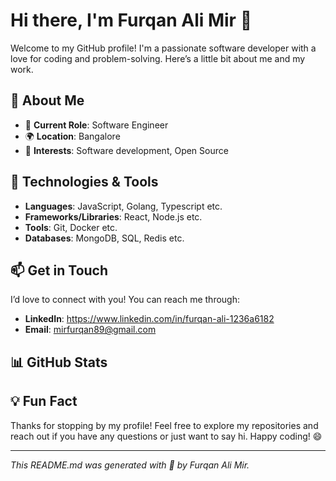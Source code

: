 # Hi there, I'm Furqan Ali Mir 👋

Welcome to my GitHub profile! I'm a passionate software developer with a love for coding and problem-solving. Here’s a little bit about me and my work.

## 🚀 About Me

- 💼 **Current Role**: Software Engineer 
- 🌍 **Location**: Bangalore
- 🧩 **Interests**: Software development, Open Source

## 🔧 Technologies & Tools

- **Languages**: JavaScript, Golang, Typescript etc.
- **Frameworks/Libraries**: React, Node.js etc.
- **Tools**: Git, Docker etc.
- **Databases**: MongoDB, SQL, Redis etc.

## 📫 Get in Touch

I’d love to connect with you! You can reach me through:

- **LinkedIn**: https://www.linkedin.com/in/furqan-ali-1236a6182
- **Email**: mirfurqan89@gmail.com

## 📊 GitHub Stats

<!--![Furqan's GitHub Stats](https://github-readme-stats.vercel.app/api?username=Furqanalimir&show_icons=true&hide_title=true&count_private=true&hide=prs&include_all_commits=true&line_height=24&theme=radical)-->

## 💡 Fun Fact

Thanks for stopping by my profile! Feel free to explore my repositories and reach out if you have any questions or just want to say hi. Happy coding! 😄

---

*This README.md was generated with 💙 by Furqan Ali Mir.*
